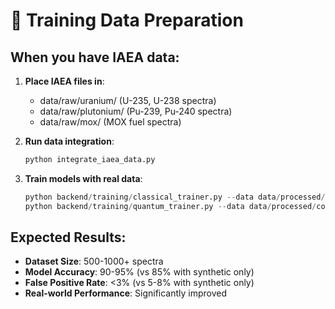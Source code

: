 
# 🚀 Training Data Preparation

## When you have IAEA data:

1. **Place IAEA files in**:
   - data/raw/uranium/ (U-235, U-238 spectra)
   - data/raw/plutonium/ (Pu-239, Pu-240 spectra)
   - data/raw/mox/ (MOX fuel spectra)

2. **Run data integration**:
   ```python
   python integrate_iaea_data.py
   ```

3. **Train models with real data**:
   ```python
   python backend/training/classical_trainer.py --data data/processed/combined_dataset.csv
   python backend/training/quantum_trainer.py --data data/processed/combined_dataset.csv
   ```

## Expected Results:
- **Dataset Size**: 500-1000+ spectra
- **Model Accuracy**: 90-95% (vs 85% with synthetic only)
- **False Positive Rate**: <3% (vs 5-8% with synthetic only)
- **Real-world Performance**: Significantly improved
